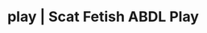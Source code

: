 ---
categories:
- Latex Fetish
- Vintage Boudoir
- Mindful Kink
- ASMR Erotica
- Scat Fetish
image: /assets/images/1747714217765.jpg
layout: post
schema:
  description: Premium adult content featuring Scat Fetish, ABDL Play. High-quality
    images with erotic themes.
  keywords:
  - Real Couples
  - ABDL Play
  - Gothic Erotica
  - Self-Pleasure
  - Gender-Fluid
  - Spiritual Kink
  - Scat Fetish
  name: 1747714217765 | Scat Fetish ABDL Play
  type: VisualArtwork
seo:
  description: Featured content with sensual Scat Fetish, ABDL Play. HD images available.
  keywords: Scat Fetish, ABDL Play
  og_image: /assets/images/1747714217765.jpg
  schema_type: VisualArtwork
tags:
- '#play'
- Scat Fetish
- ABDL Play
title: play | Scat Fetish ABDL Play
---